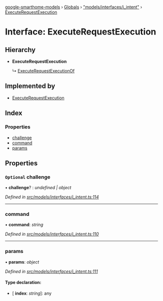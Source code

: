 [google-smarthome-models](../README.md) › [Globals](../globals.md) › ["models/interfaces/i_intent"](../modules/_models_interfaces_i_intent_.md) › [ExecuteRequestExecution](_models_interfaces_i_intent_.executerequestexecution.md)

# Interface: ExecuteRequestExecution

## Hierarchy

* **ExecuteRequestExecution**

  ↳ [ExecuteRequestExecutionOf](_models_interfaces_i_intent_.executerequestexecutionof.md)

## Implemented by

* [ExecuteRequestExecution](../classes/_models_intent_.executerequestexecution.md)

## Index

### Properties

* [challenge](_models_interfaces_i_intent_.executerequestexecution.md#optional-challenge)
* [command](_models_interfaces_i_intent_.executerequestexecution.md#command)
* [params](_models_interfaces_i_intent_.executerequestexecution.md#params)

## Properties

### `Optional` challenge

• **challenge**? : *undefined | object*

*Defined in [src/models/interfaces/i_intent.ts:114](https://github.com/galactic1969/google-smarthome-models/blob/633871f/src/models/interfaces/i_intent.ts#L114)*

___

###  command

• **command**: *string*

*Defined in [src/models/interfaces/i_intent.ts:110](https://github.com/galactic1969/google-smarthome-models/blob/633871f/src/models/interfaces/i_intent.ts#L110)*

___

###  params

• **params**: *object*

*Defined in [src/models/interfaces/i_intent.ts:111](https://github.com/galactic1969/google-smarthome-models/blob/633871f/src/models/interfaces/i_intent.ts#L111)*

#### Type declaration:

* \[ **index**: *string*\]: any
